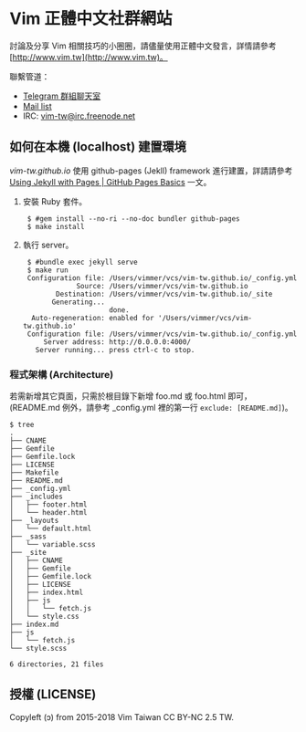 # Vim 正體中文社群網站

討論及分享 Vim 相關技巧的小圈圈，請儘量使用正體中文發言，詳情請參考 [http://www.vim.tw](http://www.vim.tw)。

聯繫管道：

* [Telegram 群組聊天室](https://telegram.me/vim_tw)
* [Mail list](https://groups.google.com/forum/?fromgroups#!forum/vim-taiwan)
* IRC: vim-tw@irc.freenode.net

## 如何在本機 (localhost) 建置環境

*vim-tw.github.io* 使用 github-pages (Jekll) framework 進行建置，詳請請參考  [Using Jekyll with Pages |
GitHub Pages Basics](https://help.github.com/articles/using-jekyll-with-pages/) 一文。

1. 安裝 Ruby 套件。

        $ #gem install --no-ri --no-doc bundler github-pages
        $ make install

2. 執行 server。

        $ #bundle exec jekyll serve
        $ make run
        Configuration file: /Users/vimmer/vcs/vim-tw.github.io/_config.yml
                    Source: /Users/vimmer/vcs/vim-tw.github.io
               Destination: /Users/vimmer/vcs/vim-tw.github.io/_site
              Generating...
                            done.
         Auto-regeneration: enabled for '/Users/vimmer/vcs/vim-tw.github.io'
        Configuration file: /Users/vimmer/vcs/vim-tw.github.io/_config.yml
            Server address: http://0.0.0.0:4000/
          Server running... press ctrl-c to stop.

### 程式架構 (Architecture)

若需新增其它頁面，只需於根目錄下新增 foo.md 或 foo.html 即可，(README.md 例外，請參考 _config.yml 裡的第一行 `exclude: [README.md]`)。

	$ tree
	.
	├── CNAME
	├── Gemfile
	├── Gemfile.lock
	├── LICENSE
	├── Makefile
	├── README.md
	├── _config.yml
	├── _includes
	│   ├── footer.html
	│   └── header.html
	├── _layouts
	│   └── default.html
	├── _sass
	│   └── variable.scss
	├── _site
	│   ├── CNAME
	│   ├── Gemfile
	│   ├── Gemfile.lock
	│   ├── LICENSE
	│   ├── index.html
	│   ├── js
	│   │   └── fetch.js
	│   └── style.css
	├── index.md
	├── js
	│   └── fetch.js
	└── style.scss

	6 directories, 21 files

## 授權 (LICENSE)

Copyleft (ɔ) from 2015-2018 Vim Taiwan CC BY-NC 2.5 TW.
